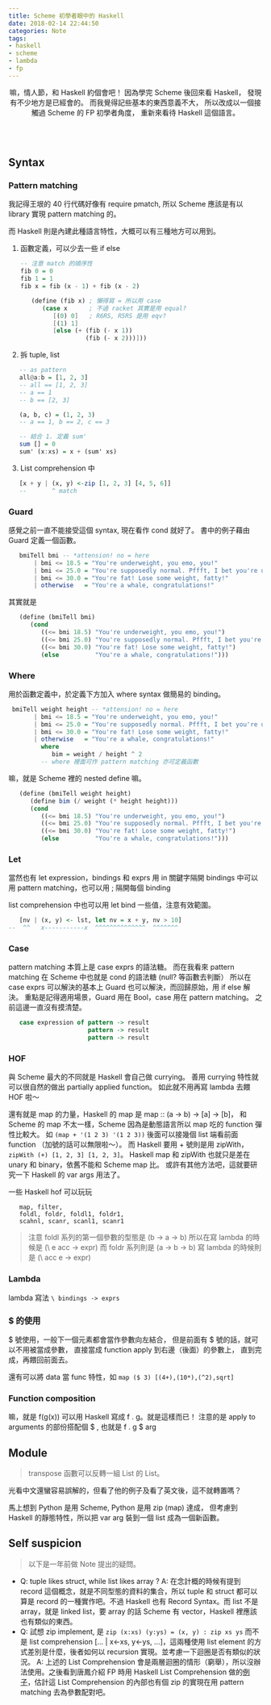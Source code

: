 ```yaml
---
title: Scheme 初學者眼中的 Haskell
date: 2018-02-14 22:44:50
categories: Note
tags:
- haskell
- scheme
- lambda
- fp
---
```

<center>

嘛，情人節，和 Haskell 約個會吧！
因為學完 Scheme 後回來看 Haskell，
發現有不少地方是已經會的。
而我覺得記些基本的東西意義不大，
所以改成以一個接觸過 Scheme 的 FP 初學者角度，
重新來看待 Haskell 這個語言。
</center>

<!-- more -->
<br><br>

## Syntax

### Pattern matching

我記得王垠的 40 行代碼好像有 require pmatch,
所以 Scheme 應該是有以 library 實現 pattern matching 的。

而 Haskell 則是內建此種語言特性，大概可以有三種地方可以用到。

1. 函數定義，可以少去一些 if else
   ```Haskell
   -- 注意 match 的順序性
   fib 0 = 0
   fib 1 = 1
   fib x = fib (x - 1) + fib (x - 2)
   ```
   ```Scheme
      (define (fib x) ; 懶得寫 = 所以用 case
         (case x      ; 不過 racket 其實是用 equal?
            [(0) 0]   ; R6RS, R5RS 是用 eqv?
            [(1) 1]
            [else (+ (fib (- x 1))
                     (fib (- x 2)))]))
   ```

2. 拆 tuple, list
```Haskell
   -- as pattern
   all@a:b = [1, 2, 3]
   -- all == [1, 2, 3]
   -- a == 1
   -- b == [2, 3]

   (a, b, c) = (1, 2, 3)
   -- a == 1, b == 2, c == 3

   -- 結合 1. 定義 sum'
   sum [] = 0
   sum' (x:xs) = x + (sum' xs)
```

3. List comprehension 中
```Haskell
   [x + y | (x, y) <-zip [1, 2, 3] [4, 5, 6]]
   --       ^ match
```

### Guard
   感覺之前一直不能接受這個 syntax, 現在看作 cond 就好了。
   書中的例子藉由 Guard 定義一個函數。
```Haskell
   bmiTell bmi -- *attension! no = here
       | bmi <= 18.5 = "You're underweight, you emo, you!"
       | bmi <= 25.0 = "You're supposedly normal. Pffft, I bet you're ugly!"
       | bmi <= 30.0 = "You're fat! Lose some weight, fatty!"
       | otherwise   = "You're a whale, congratulations!"
```

   其實就是

```Scheme
   (define (bmiTell bmi)
      (cond
         ((<= bmi 18.5) "You're underweight, you emo, you!")
         ((<= bmi 25.0) "You're supposedly normal. Pffft, I bet you're ugly!")
         ((<= bmi 30.0) "You're fat! Lose some weight, fatty!")
         (else          "You're a whale, congratulations!")))
```

### Where

   用於函數定義中，於定義下方加入 where syntax 做簡易的 binding。

```Haskell
 bmiTell weight height -- *attension! no = here
       | bmi <= 18.5 = "You're underweight, you emo, you!"
       | bmi <= 25.0 = "You're supposedly normal. Pffft, I bet you're ugly!"
       | bmi <= 30.0 = "You're fat! Lose some weight, fatty!"
       | otherwise   = "You're a whale, congratulations!"
         where
            bim = weight / height ^ 2
         -- where 裡面可作 pattern matching 亦可定義函數
```

   嘛，就是 Scheme 裡的 nested define 嘛。

```Scheme
   (define (bmiTell weight height)
      (define bim (/ weight (* height height)))
      (cond
         ((<= bmi 18.5) "You're underweight, you emo, you!")
         ((<= bmi 25.0) "You're supposedly normal. Pffft, I bet you're ugly!")
         ((<= bmi 30.0) "You're fat! Lose some weight, fatty!")
         (else          "You're a whale, congratulations!")))
```

### Let

   當然也有 let expression，bindings 和 exprs 用 in 關鍵字隔開
   bindings 中可以用 pattern matching，也可以用 ; 隔開每個 binding

   list comprehension 中也可以用 let bind 一些值，注意有效範圍。

```Haskell
   [nv | (x, y) <- lst, let nv = x + y, nv > 10]
--  ^^   x-----------x  ^^^^^^^^^^^^^^  ^^^^^^^
```

### Case

   pattern matching 本質上是 case exprs 的語法糖。
   而在我看來 pattern matching 在 Scheme 中也就是 cond 的語法糖 (null? 等函數去判斷）
   所以在 case exprs 可以解決的基本上 Guard 也可以解決，而回歸原始，用 if else 解決。
   重點是記得適用場景，Guard 用在 Bool，case 用在 pattern matching。
   之前這邊一直沒有摸清楚。

```Haskell
   case expression of pattern -> result
                      pattern -> result
                      pattern -> result
```

### HOF

   與 Scheme 最大的不同就是 Haskell 會自己做 currying。
   善用 currying 特性就可以很自然的做出 partially applied function。
   如此就不用再寫 lambda 去餵 HOF 啦～

   還有就是 map 的力量，Haskell 的 map 是 map :: (a -> b) -> [a] -> [b]，
   和 Scheme 的 map 不太一樣，Scheme 因為是動態語言所以 map 吃的 function 彈性比較大。
   如 `(map + '(1 2 3) '(1 2 3))` 後面可以接幾個 list 端看前面 function （加號的話可以無限啦～）。
   而 Haskell 要用 + 號則是用 zipWith，`zipWith (+) [1, 2, 3] [1, 2, 3]`。
   Haskell map 和 zipWith 也就只是差在 unary 和 binary，依舊不能和 Scheme map 比。
   或許有其他方法吧，這就要研究一下 Haskell 的 var args 用法了。

   一些 Haskell hof 可以玩玩

```
   map, filter,
   foldl, foldr, foldl1, foldr1,
   scahnl, scanr, scanl1, scanr1
```

> 注意 foldl 系列的第一個參數的型態是 (b -> a -> b)
> 所以在寫 lambda 的時候是 (\ e acc -> expr)
> 而 foldr 系列則是 (a -> b -> b)
> 寫 lambda 的時候則是 (\ acc e -> expr)

### Lambda

   lambda 寫法 `\ bindings -> exprs`

### $ 的使用

   $ 號使用，一般下一個元素都會當作參數向左結合，
   但是前面有 $ 號的話，就可以不用被當成參數，
   直接當成 function apply 到右邊（後面）的參數上，
   直到完成，再餵回前面去。

   還有可以將 data 當 func 特性，如 `map ($ 3) [(4+),(10*),(^2),sqrt] `

### Function composition

   嘛，就是 f(g(x)) 可以用 Haskell 寫成 f . g。就是這樣而已！
   注意的是 apply to arguments 的部份搭配個 $ , 也就是 f . g $ arg

## Module

> transpose 函數可以反轉一組 List 的 List。

光看中文還蠻容易誤解的，但看了他的例子及看了英文後，這不就轉置嗎？

馬上想到 Python 是用 Scheme, Python 是用 zip (map) 達成，
但考慮到 Haskell 的靜態特性，所以把 var arg 裝到一個 list 成為一個新函數。

## Self suspicion
> 以下是一年前做 Note 提出的疑問。

* Q: tuple likes struct, while list likes array ?
  A: 在念計概的時候有提到 record 這個概念，就是不同型態的資料的集合，所以 tuple 和 struct 都可以算是 record 的一種實作吧。不過 Haskell 也有 Record Syntax。而 list 不是 array，就是 linked list，要 array 的話 Scheme 有 vector，Haskell 裡應該也有類似的東西。
* Q: 試想 zip implement, 是 `zip (x:xs) (y:ys) = (x, y) : zip xs ys` 而不是 list comprehension [... |  x<-xs, y<-ys, ...]，這兩種使用 list element 的方式差別是什麼，後者如何以 recursion 實現。並考慮一下迴圈是否有類似的狀況。
  A: 上述的 List Comprehension 會是兩層迴圈的情形（窮舉），所以沒辦法使用。之後看到唐鳳介紹 FP 時用 Haskell List Comprehension 做的[例子](https://stackoverflow.com/questions/27333923/haskell-write-zip-function-using-list-comprehension)，估計這 List Comprehension 的內部也有個 zip 的實現在用 pattern matching 去為參數配對吧。
